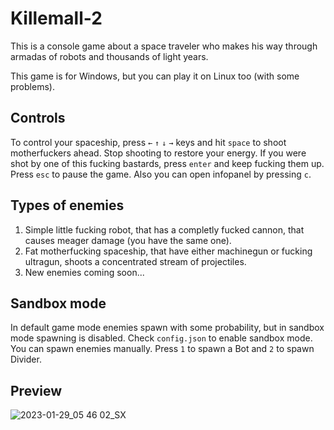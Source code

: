 # Killemall-2

This is a console game about a space traveler who makes his way through armadas of robots and thousands of light years.

This game is for Windows, but you can play it on Linux too (with some problems).

## Controls

To control your spaceship, press `←` `↑` `↓` `→` keys and hit `space` to shoot motherfuckers ahead. Stop shooting to restore your energy. If you were shot by one of this fucking bastards, press `enter` and keep fucking them up. Press `esc` to pause the game. Also you can open infopanel by pressing `c`.

## Types of enemies

1. Simple little fucking robot, that has a completly fucked cannon, that causes meager damage (you have the same one).
2. Fat motherfucking spaceship, that have either machinegun or fucking ultragun, shoots a concentrated stream of projectiles.
3. New enemies coming soon...

## Sandbox mode

In default game mode enemies spawn with some probability, but in sandbox mode spawning is disabled. Check `config.json` to enable sandbox mode. You can spawn enemies manually. Press `1` to spawn a Bot and `2` to spawn Divider.

## Preview

![2023-01-29_05 46 02_SX](https://user-images.githubusercontent.com/106927553/215301607-007af59d-6fdb-45b9-a1d8-746089951f8e.gif)
